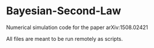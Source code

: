 # Bayesian-Second-Law
Numerical simulation code for the paper arXiv:1508.02421

All files are meant to be run remotely as scripts.
